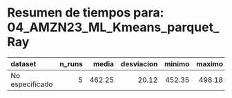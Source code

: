 # Resumen de tiempos para: 04_AMZN23_ML_Kmeans_parquet_Ray

| dataset         |   n_runs |   media |   desviacion |   minimo |   maximo |
|:----------------|---------:|--------:|-------------:|---------:|---------:|
| No especificado |        5 |  462.25 |        20.12 |   452.35 |   498.18 |
